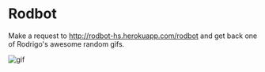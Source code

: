 # Rodbot

Make a request to http://rodbot-hs.herokuapp.com/rodbot and get back one of Rodrigo's awesome random gifs.

![gif](http://67.media.tumblr.com/909b3d3d66c9bcdbb7f1d237219a2265/tumblr_o9cmi4owRC1rscte8o1_500.gif)